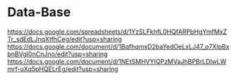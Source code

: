 # Data-Base
https://docs.google.com/spreadsheets/d/1YzSLFkhfL0HQfARPbHgYmfMxZTr_sdEdLJnqXtfhCeg/edit?usp=sharing
https://docs.google.com/document/d/1BqfhqmxD2baYedOeLxLJ47_o7XlpBxbnBVgI0nCnJno/edit?usp=sharing
https://docs.google.com/document/d/1NEtSMHVYlQPzMVaJhBPBrLDlwLWmrf-uXq5pHQELrEg/edit?usp=sharing

